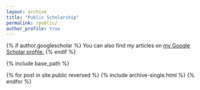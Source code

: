 ```yaml
---
layout: archive
title: "Public Scholarship"
permalink: /public/
author_profile: true
---
```


{% if author.googlescholar %}
  You can also find my articles on <u><a href="{{author.googlescholar}}">my Google Scholar profile</a>.</u>
{% endif %}

{% include base_path %}

{% for post in site.public reversed %}
  {% include archive-single.html %}
{% endfor %}
